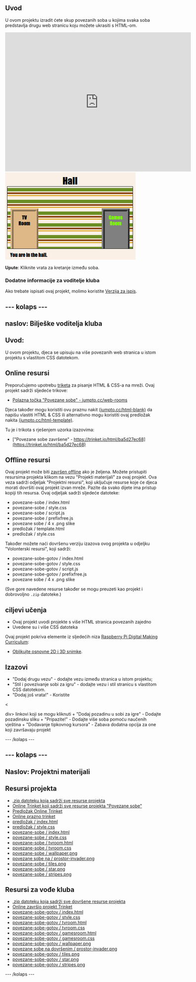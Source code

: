 ## Uvod

U ovom projektu izradit ćete skup povezanih soba u kojima svaka soba predstavlja drugu web stranicu koju možete ukrasiti s HTML-om.

<div class="trinket">
  <iframe src="https://trinket.io/embed/html/ba5d27ec68?outputOnly=true&start=result" width="600" height="450" frameborder="0" marginwidth="0" marginheight="0" allowfullscreen>
  </iframe>
  <img src="images/rooms-hall-finished.png">
</div>

**Upute**: Kliknite vrata za kretanje između soba.

### Dodatne informacije za voditelje kluba

Ako trebate ispisati ovaj projekt, molimo koristite [Verzija za ispis](https://projects.raspberrypi.org/en/projects/linked-rooms/print).

## \--- kolaps \---

## naslov: Bilješke voditelja kluba

## Uvod:

U ovom projektu, djeca se upisuju na više povezanih web stranica u istom projektu s vlastitom CSS datotekom.

## Online resursi

Preporučujemo upotrebu [triketa](https://trinket.io/) za pisanje HTML & CSS-a na mreži. Ovaj projekt sadrži sljedeće trikove:

* [Polazna točka "Povezane sobe" - jumpto.cc/web-rooms](http://jumpto.cc/web-rooms)

Djeca također mogu koristiti ovu praznu nakit [(jumpto.cc/html-blank)](http://jumpto.cc/html-blank) da napišu vlastiti HTML & CSS ili alternativno mogu koristiti ovaj predložak nakita [(jumpto.cc/html-template)](http://jumpto.cc/html-template).

Tu je i trikota s rješenjem uzorka izazovima:

* ["Povezane sobe završene" - https://trinket.io/html/ba5d27ec68](https://trinket.io/html/ba5d27ec68)

## Offline resursi

Ovaj projekt može biti [završen offline](https://www.codeclubprojects.org/en-GB/resources/webdev-working-offline/) ako je željena. Možete pristupiti resursima projekta klikom na vezu "Projekti materijali" za ovaj projekt. Ova veza sadrži odjeljak "Projektni resursi", koji uključuje resurse koje će djeca morati dovršiti ovaj projekt izvan mreže. Pazite da svako dijete ima pristup kopiji tih resursa. Ovaj odjeljak sadrži sljedeće datoteke:

* povezane-sobe / index.html
* povezane-sobe / style.css
* povezane-sobe / script.js
* povezane-sobe / prefixfree.js
* povezane sobe / 4 x .png slike
* predložak / template.html
* predložak / style.css

Također možete naći dovršenu verziju izazova ovog projekta u odjeljku "Volonterski resursi", koji sadrži:

* povezane-sobe-gotov / index.html
* povezane-sobe-gotov / style.css
* povezane-sobe-gotov / script.js
* povezane-sobe-gotov / prefixfree.js
* povezane sobe / 4 x .png slike

(Sve gore navedene resurse također se mogu preuzeti kao projekt i dobrovoljno `.zip` datoteke.)

## ciljevi učenja

* Ovaj projekt uvodi projekte s više HTML stranica povezanih zajedno
* Uvedene su i više CSS datoteka

Ovaj projekt pokriva elemente iz sljedećih niza [Raspberry Pi Digital Making Curriculum](http://rpf.io/curriculum):

* [Oblikujte osnovne 2D i 3D snimke](https://www.raspberrypi.org/curriculum/design/creator).

## Izazovi

* "Dodaj drugu vezu" - dodajte vezu između stranica u istom projektu;
* "Stil i povezivanje sobi za igru" - dodajte vezu i stil stranicu s vlastitom CSS datotekom. 
* "Dodaj još vrata!" - Koristite 

<

div> linkovi koji se mogu kliknuti + "Dodaj pozadinu u sobi za igre" - Dodajte pozadinsku sliku + "Pripazite!" - Dodajte više soba pomoću naučenih vještina + "Dodavanje tipkovnog kursora" - Zabava dodatna opcija za one koji završavaju projekt

\--- /kolaps \---

## \--- kolaps \---

## Naslov: Projektni materijali

## Resursi projekta

* [.zip datoteku koja sadrži sve resurse projekta](resources/rooms-project-resources.zip)
* [Online Trinket koji sadrži sve resurse projekta "Povezane sobe"](http://jumpto.cc/web-rooms)
* [Predložak Online Trinket](http://jumpto.cc/trinket-template)
* [Online prazno trinket](http://jumpto.cc/trinket-blank)
* [predložak / index.html](resources/template-index.html)
* [predložak / style.css](resources/template-style.css)
* [povezane-sobe / index.html](resources/linked-rooms-index.html)
* [povezane-sobe / style.css](resources/linked-rooms-style.css)
* [povezane-sobe / tvroom.html](resources/linked-rooms-tvroom.html)
* [povezane-sobe / tvroom.css](resources/linked-rooms-tvroom.css)
* [povezane-sobe / wallpaper.png](resources/linked-rooms-wallpaper.png)
* [povezane sobe na / prostor-invader.png](resources/linked-rooms-space-invader.png)
* [povezane-sobe / tiles.png](resources/linked-rooms-tiles.png)
* [povezane-sobe / star.png](resources/linked-rooms-star.png)
* [povezane-sobe / stripes.png](resources/linked-rooms-stripes.png)

## Resursi za vođe kluba

* [.zip datoteku koja sadrži sve dovršene resurse projekta](resources/rooms-volunteer-resources.zip)
* [Online završio projekt Trinket](https://trinket.io/html/1d4d4c5ce1)
* [povezane-sobe-gotov / index.html](resources/linked-rooms-finished-index.html)
* [povezane-sobe-gotov / style.css](resources/linked-rooms-finished-style.css)
* [povezane-sobe-gotov / tvroom.html](resources/linked-rooms-finished-tvroom.html)
* [povezane-sobe-gotov / tvroom.css](resources/linked-rooms-finished-tvroom.css)
* [povezane-sobe-gotov / gamesroom.html](resources/linked-rooms-finished-gamesroom.html)
* [povezane-sobe-gotov / gamesroom.css](resources/linked-rooms-finished-gamesroom.css)
* [povezane-sobe-gotov / wallpaper.png](resources/linked-rooms-finished-wallpaper.png)
* [povezane sobe na dovršenim / prostor-invader.png](resources/linked-rooms-finished-space-invader.png)
* [povezane-sobe-gotov / tiles.png](resources/linked-rooms-finished-tiles.png)
* [povezane-sobe-gotov / star.png](resources/linked-rooms-finished-star.png)
* [povezane-sobe-gotov / stripes.png](resources/linked-rooms-finished-stripes.png)

\--- /kolaps \---